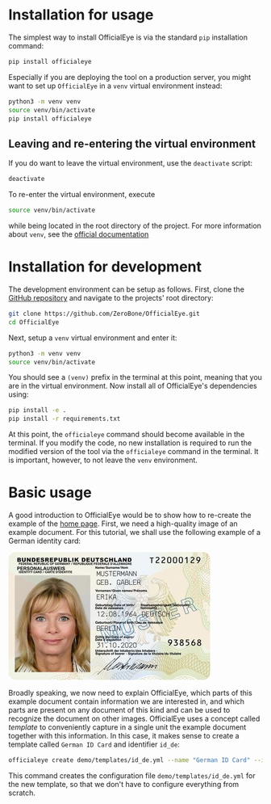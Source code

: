# Installation for usage

The simplest way to install OfficialEye is via the standard `pip` installation command:

```bash
pip install officialeye
```

Especially if you are deploying the tool on a production server, you might want to set up `OfficialEye` in a `venv` virtual environment instead:

```bash
python3 -m venv venv
source venv/bin/activate
pip install officialeye
```

## Leaving and re-entering the virtual environment

If you do want to leave the virtual environment, use the `deactivate` script:

```bash
deactivate
```

To re-enter the virtual environment, execute

```bash
source venv/bin/activate
```

while being located in the root directory of the project. For more information about `venv`, see the [official documentation](https://packaging.python.org/en/latest/guides/installing-using-pip-and-virtual-environments/#creating-a-virtual-environment)

# Installation for development

The development environment can be setup as follows. First, clone the [GitHub repository](https://github.com/ZeroBone/OfficialEye) and navigate to the projects' root directory:

```bash
git clone https://github.com/ZeroBone/OfficialEye.git
cd OfficialEye
```

Next, setup a `venv` virtual environment and enter it:

```bash
python3 -m venv venv
source venv/bin/activate
```

You should see a `(venv)` prefix in the terminal at this point, meaning that you are in the virtual environment. Now install all of OfficialEye's dependencies using:

```bash
pip install -e .
pip install -r requirements.txt
```

At this point, the `officialeye` command should become available in the terminal. If you modify the code, no new installation is required to run the modified version of the tool via the `officialeye` command in the terminal. It is important, however, to not leave the `venv` environment.

# Basic usage

A good introduction to OfficialEye would be to show how to re-create the example of the [home page](index.md). First, we need a high-quality image of an example document. For this tutorial, we shall use the following example of a German identity card:

![Example of an identity card used in Germany](assets/img/identity_card_de.jpg "Example of an identity card used in Germany")

Broadly speaking, we now need to explain OfficialEye, which parts of this example document contain information we are interested in, and which parts are present on any document of this kind and can be used to recognize the document on other images. OfficialEye uses a concept called *template* to conveniently capture in a single unit the example document together with this information. In this case, it makes sense to create a template called `German ID Card` and identifier `id_de`:

```bash
officialeye create demo/templates/id_de.yml --name "German ID Card" --id id_de --force
```

This command creates the configuration file `demo/templates/id_de.yml` for the new template, so that we don't have to configure everything from scratch. 